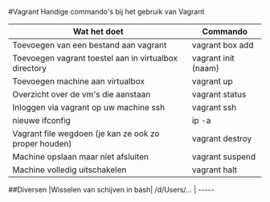 #Vagrant
Handige commando's bij het gebruik van Vagrant
 
 Wat het doet| Commando
 ----------| -------------------
 Toevoegen van een bestand aan vagrant| vagrant box add
 Toevoegen vagrant toestel aan in virtualbox directory| vagrant init (naam)
 Toevoegen machine aan virtualbox | vagrant up
 Overzicht over de vm's die aanstaan | vagrant status
 Inloggen via vagrant op uw machine ssh | vagrant ssh
 nieuwe ifconfig | ip -a
 Vagrant file wegdoen (je kan ze ook zo proper houden) | vagrant destroy
 Machine opslaan maar niet afsluiten |vagrant suspend
 Machine volledig uitschakelen | vagrant halt


##Diversen
 <Opgelet : Bij het installeren zijn we erop gebotst dat je echt in de folder moet zitten om succes te hebben. Screenshot hiervan zal nog worden toegevoegd>
 |Wisselen van schijven in bash| /d/Users/... | -----
 
